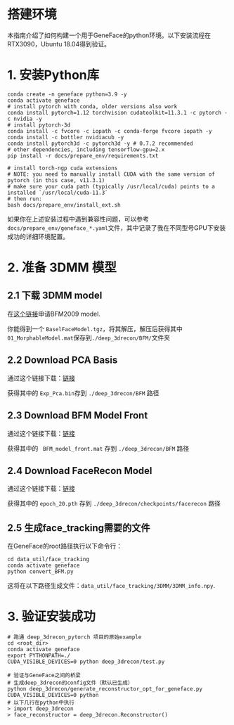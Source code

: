 # 搭建环境
本指南介绍了如何构建一个用于GeneFace的python环境。以下安装流程在RTX3090，Ubuntu 18.04得到验证。

# 1. 安装Python库

```
conda create -n geneface python=3.9 -y
conda activate geneface
# install pytorch with conda, older versions also work
conda install pytorch=1.12 torchvision cudatoolkit=11.3.1 -c pytorch -c nvidia -y
# install pytorch-3d
conda install -c fvcore -c iopath -c conda-forge fvcore iopath -y
conda install -c bottler nvidiacub -y
conda install pytorch3d -c pytorch3d -y # 0.7.2 recommended
# other dependencies, including tensorflow-gpu=2.x
pip install -r docs/prepare_env/requirements.txt 

# install torch-ngp cuda extensions
# NOTE: you need to manually install CUDA with the same version of pytorch (in this case, v11.3.1)
# make sure your cuda path (typically /usr/local/cuda) points to a installed `/usr/local/cuda-11.3`
# then run:
bash docs/prepare_env/install_ext.sh 
```

如果你在上述安装过程中遇到兼容性问题，可以参考`docs/prepare_env/geneface_*.yaml`文件，其中记录了我在不同型号GPU下安装成功的详细环境配置。

# 2. 准备 3DMM 模型

## 2.1 下载 3DMM model

在[这个链接](https://faces.dmi.unibas.ch/bfm/index.php?nav=1-2&id=downloads)申请BFM2009 model.

你能得到一个 `BaselFaceModel.tgz`，将其解压，解压后获得其中 `01_MorphableModel.mat`保存到`./deep_3drecon/BFM/`文件夹

## 2.2 Download PCA Basis

通过这个链接下载：[链接](https://drive.google.com/drive/folders/1iTopSpZucEmjWiWZIErLYiMBlZYwzil2?usp=share_link)

获得其中的 `Exp_Pca.bin`存到 `./deep_3drecon/BFM` 路径

## 2.3 Download BFM Model Front

通过这个链接下载：[链接](https://drive.google.com/drive/folders/1YCxXKJFfo1w01PzayhnxWSZZK5k7spSH?usp=share_link)

获得其中的 ` BFM_model_front.mat` 存到 `./deep_3drecon/BFM` 路径

## 2.4 Download FaceRecon Model

通过这个链接下载：[链接](https://drive.google.com/drive/folders/18VRcygXYOKPYvJWsl9lrF0J9PoFPk77y?usp=sharing)

获得其中的 `epoch_20.pth` 存到 `./deep_3drecon/checkpoints/facerecon` 路径

## 2.5 生成face_tracking需要的文件
在GeneFace的root路径执行以下命令行：

```
cd data_util/face_tracking
conda activate geneface
python convert_BFM.py
```
这将在以下路径生成文件：`data_util/face_tracking/3DMM/3DMM_info.npy`.


# 3. 验证安装成功

```
# 跑通 deep_3drecon_pytorch 项目的原始example
cd <root_dir>
conda activate geneface
export PYTHONPATH=./
CUDA_VISIBLE_DEVICES=0 python deep_3drecon/test.py 

# 验证与GeneFace之间的桥梁
# 生成deep_3drecon的config文件（默认已生成）
python deep_3drecon/generate_reconstructor_opt_for_geneface.py 
CUDA_VISIBLE_DEVICES=0 python
# 以下几行在python中执行
> import deep_3drecon
> face_reconstructor = deep_3drecon.Reconstructor()
```


